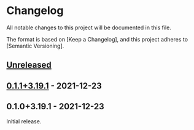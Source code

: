 # Changelog

All notable changes to this project will be documented in this file.

The format is based on [Keep a Changelog], and this project adheres to [Semantic
Versioning].

<!-- #release:next-header -->

## [Unreleased] <!-- #release:date -->

## [0.1.1+3.19.1] - 2021-12-23

## 0.1.0+3.19.1 - 2021-12-23

Initial release.

<!-- #release:next-url -->
[Unreleased]: https://github.com/MaterializeInc/rust-protobuf-native/compare/protobuf-sys-v0.1.1+3.19.1...HEAD
[0.1.1+3.19.1]: https://github.com/MaterializeInc/rust-protobuf-native/compare/protobuf-sys-v0.1.0+3.19.1...protobuf-sys-v0.1.1+3.19.1
